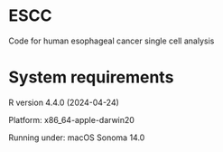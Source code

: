 # ESCC
Code for human esophageal cancer single cell analysis

# System requirements

R version 4.4.0 (2024-04-24)

Platform: x86_64-apple-darwin20

Running under: macOS Sonoma 14.0
